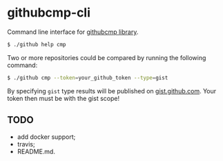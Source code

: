 # githubcmp-cli

Command line interface for [githubcmp library](https://github.com/ostretsov/githubcmp).

```sh
$ ./github help cmp
```

Two or more repositories could be compared by running the following command:

```sh
$ ./github cmp --token=your_github_token --type=gist
```

By specifying `gist` type results will be published on [gist.github.com](https://gist.github.com/). Your token then must be with the gist scope!


## TODO
* add docker support;
* travis;
* README.md.